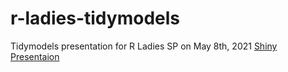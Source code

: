 # r-ladies-tidymodels
Tidymodels presentation for R Ladies SP on May 8th, 2021
[Shiny Presentaion](https://sanchezvivi.shinyapps.io/tidymodels-shiny/)
